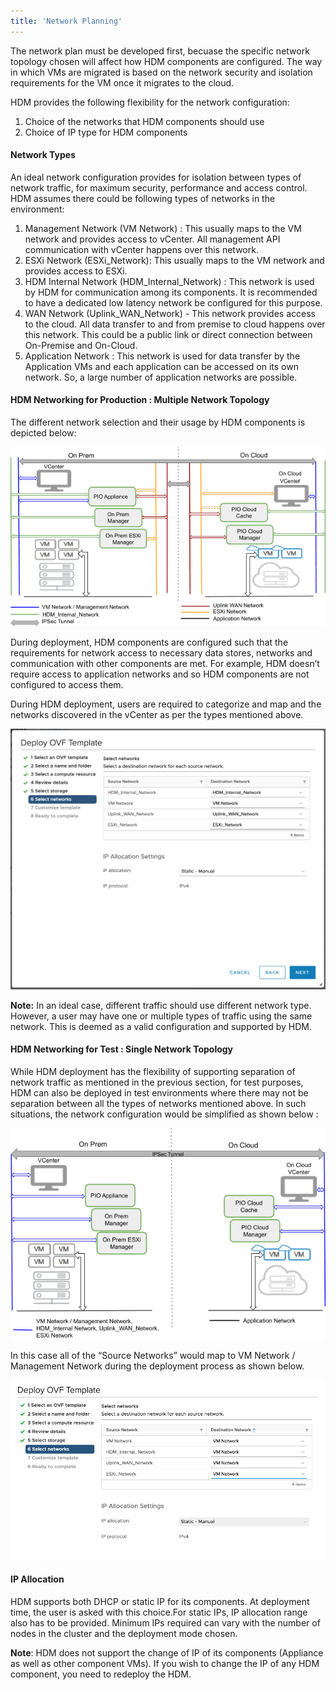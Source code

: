 ```yaml
---
title: 'Network Planning'
---
```


The network plan must be developed first, becuase the specific network topology chosen will affect how HDM components are configured. The way in which VMs are migrated is based on the network security and isolation requirements for the VM once it migrates to the cloud. 

HDM provides the following flexibility for the network configuration:

1. Choice of the networks that HDM components should use
2. Choice of IP type for HDM components


#### **Network Types**

An ideal network configuration provides for isolation between types of network traffic, for maximum security, performance and access control. HDM assumes there could be following types of networks in the environment:



1. Management Network (VM Network) : This usually maps to the VM network and provides access to vCenter. All management API communication with vCenter happens over this network.
2. ESXi Network (ESXi_Network): This usually maps to the VM network and provides access to ESXi.
3. HDM Internal Network (HDM_Internal_Network) : This network is used by HDM for communication among its components. It is recommended to have a dedicated low latency network be configured for this purpose. 
4. WAN Network (Uplink_WAN_Network) - This network provides access to the cloud. All data transfer to and from premise to cloud happens over this network. This could be a public link or direct connection between On-Premise and On-Cloud.
5. Application Network : This network is used for data transfer by the Application VMs and each application can be accessed on its own network. So, a large number of application networks are possible. 


#### HDM Networking for Production : Multiple Network Topology

The different network selection and their usage by HDM components is depicted below:



![drawing](images/image23.png?classes=content-img)

During deployment, HDM components are configured such that the requirements for network access to necessary data stores, networks and communication with other components are met. For example, HDM doesn’t require access to application networks and so HDM components are not configured to access them. 

During HDM deployment, users are required to categorize and map and the networks discovered in the vCenter as per the types mentioned above. 




![alt_text](images/image2.png?classes=content-img "image_tooltip")


**Note:** In an ideal case, different traffic should use different network type. However, a user may have one or multiple types of traffic using the same network. This is deemed as a valid configuration and supported by HDM.


#### HDM Networking for Test : Single Network Topology

While HDM deployment has the flexibility of supporting separation of network traffic as mentioned in the previous section, for test purposes, HDM can also be deployed in test environments where there may not be separation between all the types of networks mentioned above. In such situations, the network configuration would be simplified as shown below : 



![drawing](images/image41.png?classes=content-img)

In this case all of the “Source Networks” would map to VM Network / Management Network during the deployment process as shown below. 



![alt_text](images/image39.png?classes=content-img "image_tooltip")



#### IP Allocation

HDM supports both DHCP or static IP for its components. At deployment time, the user is asked with this choice.For static IPs, IP allocation range also has to be provided. Minimum IPs required can vary with the number of nodes in the cluster and the deployment mode chosen. 

**Note**: HDM does not support the change of IP of its components (Appliance as well as other component VMs). If you wish to change the IP of any HDM component, you need to redeploy the HDM.
